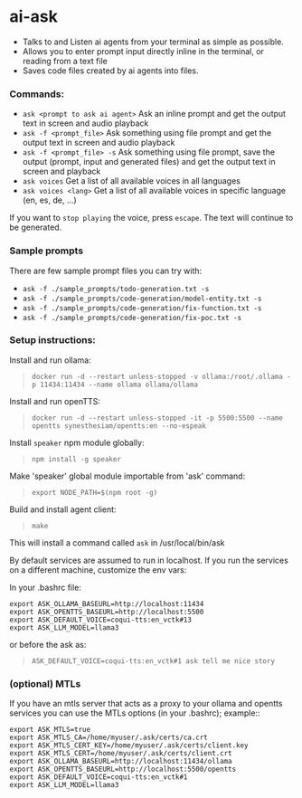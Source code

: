 # ai-ask

* Talks to and Listen ai agents from your terminal as simple as possible.
* Allows you to enter prompt input directly inline in the terminal, or reading from a text file
* Saves code files created by ai agents into files.

### Commands:

* `ask <prompt to ask ai agent>` Ask an inline prompt and get the output text in screen and audio playback
* `ask -f <prompt_file>` Ask something using file prompt and get the output text in screen and audio playback
* `ask -f <prompt_file> -s` Ask something using file prompt, save the output (prompt, input and generated files) and get the output text in screen and playback
* `ask voices` Get a list of all available voices in all languages
* `ask voices <lang>` Get a list of all available voices in specific language (en, es, de, ...)

If you want to `stop playing` the voice, press `escape`. The text will continue to be generated.

### Sample prompts

There are few sample prompt files you can try with:

* `ask -f ./sample_prompts/todo-generation.txt -s`
* `ask -f ./sample_prompts/code-generation/model-entity.txt -s`
* `ask -f ./sample_prompts/code-generation/fix-function.txt -s`
* `ask -f ./sample_prompts/code-generation/fix-poc.txt -s`

### Setup instructions:

Install and run ollama:
> ```docker run -d --restart unless-stopped -v ollama:/root/.ollama -p 11434:11434 --name ollama ollama/ollama```

Install and run openTTS:
> ```docker run -d --restart unless-stopped -it -p 5500:5500 --name opentts synesthesiam/opentts:en --no-espeak```

Install `speaker` npm module globally:
> ```npm install -g speaker```

Make 'speaker' global module importable from 'ask' command:
> ```export NODE_PATH=$(npm root -g)```

Build and install agent client:
> ```make```

This will install a command called `ask` in /usr/local/bin/ask

By default services are assumed to run in localhost. If you run the services on a different machine, customize the env vars:

In your .bashrc file:

```
export ASK_OLLAMA_BASEURL=http://localhost:11434
export ASK_OPENTTS_BASEURL=http://localhost:5500
export ASK_DEFAULT_VOICE=coqui-tts:en_vctk#13
export ASK_LLM_MODEL=llama3
```

or before the ask as:
> ```ASK_DEFAULT_VOICE=coqui-tts:en_vctk#1 ask tell me nice story```


### (optional) MTLs

If you have an mtls server that acts as a proxy to your ollama and opentts services you can use the MTLs options (in your .bashrc); example::

```
export ASK_MTLS=true
export ASK_MTLS_CA=/home/myuser/.ask/certs/ca.crt
export ASK_MTLS_CERT_KEY=/home/myuser/.ask/certs/client.key
export ASK_MTLS_CERT=/home/myuser/.ask/certs/client.crt
export ASK_OLLAMA_BASEURL=http://localhost:11434/ollama
export ASK_OPENTTS_BASEURL=http://localhost:5500/opentts
export ASK_DEFAULT_VOICE=coqui-tts:en_vctk#1
export ASK_LLM_MODEL=llama3
```
